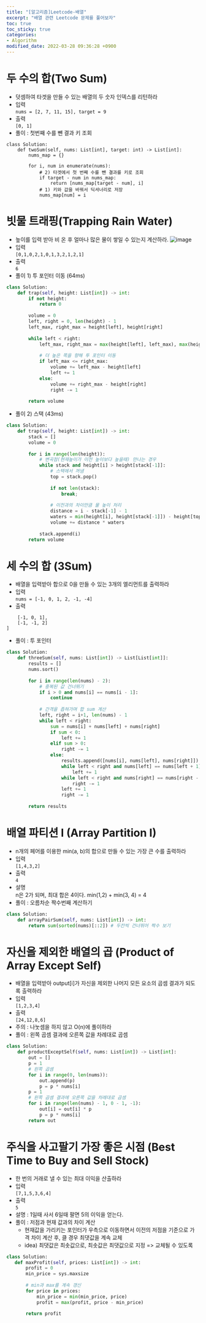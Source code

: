 ```yaml
---
title: "[알고리즘]Leetcode-배열"
excerpt: "배열 관련 Leetcode 문제를 풀어보자"
toc: true
toc_sticky: true
categories:
- Algorithm
modified_date: 2022-03-28 09:36:28 +0900
---
```

# 두 수의 합(Two Sum)
- 덧셈하여 타겟을 만들 수 있는 배열의 두 숫자 인덱스를 리턴하라 
- 입력     
```nums = [2, 7, 11, 15], target = 9```
- 출력     
```[0, 1]```
- 풀이 : 첫번째 수를 뺀 결과 키 조회
```python3
class Solution:
    def twoSum(self, nums: List[int], target: int) -> List[int]:
        nums_map = {}
        
        for i, num in enumerate(nums):
            # 2) 타겟에서 첫 번째 수를 뺀 결과를 키로 조회
            if target - num in nums_map:
                return [nums_map[target - num], i]
            # 1) 키와 값을 바꿔서 딕셔너리로 저장
            nums_map[num] = i
```


# 빗물 트래핑(Trapping Rain Water)
- 높이를 입력 받아 비 온 후 얼마나 많은 물이 쌓일 수 있는지 계산하라. 
 ![image](https://user-images.githubusercontent.com/29423260/160335188-17df60c7-16ae-47e5-9166-f6c8a59a3cff.png)
- 입력    
```[0,1,0,2,1,0,1,3,2,1,2,1]```
- 출력    
```6```
- 풀이 1) 투 포인터 이동 (64ms)
```python
class Solution:
    def trap(self, height: List[int]) -> int:
        if not height:
            return 0
        
        volume = 0
        left, right = 0, len(height) - 1
        left_max, right_max = height[left], height[right]
        
        while left < right:
            left_max, right_max = max(height[left], left_max), max(height[right], right_max)
            
            # 더 높은 쪽을 향해 투 포인터 이동
            if left_max <= right_max:
                volume += left_max - height[left]
                left += 1
            else:
                volume += right_max - height[right]
                right -= 1
        
        return volume
```
- 풀이 2) 스택 (43ms)
```python
class Solution:
    def trap(self, height: List[int]) -> int:
        stack = []
        volume = 0
        
        for i in range(len(height)):
            # 변곡점(현재높이가 이전 높이보다 높을때) 만나는 경우
            while stack and height[i] > height[stack[-1]]:
                # 스택에서 꺼냄
                top = stack.pop()
                
                if not len(stack):
                    break;
                
                # 이전과의 차이만큼 물 높이 처리 
                distance = i - stack[-1] - 1 
                waters = min(height[i], height[stack[-1]]) - height[top]
                volume += distance * waters
            
            stack.append(i)
        return volume
```


# 세 수의 합 (3Sum)
- 배열을 입력받아 합으로 0을 만들 수 있는 3개의 엘리먼트를 출력하라 
- 입력    
```nums = [-1, 0, 1, 2, -1, -4]```
- 출력    
```[
    [-1, 0, 1],
    [-1, -1, 2]
]
```

- 풀이 : 투 포인터
```python
class Solution:
    def threeSum(self, nums: List[int]) -> List[List[int]]:
        results = []
        nums.sort()
        
        for i in range(len(nums) - 2):
            # 중복된 값 건너뛰기 
            if i > 0 and nums[i] == nums[i - 1]:
                continue
            
            # 간격을 좁혀가며 합 sum 계산
            left, right = i+1, len(nums) - 1
            while left < right:
                sum = nums[i] + nums[left] + nums[right]
                if sum < 0:
                    left += 1
                elif sum > 0:
                    right -= 1
                else:
                    results.append([nums[i], nums[left], nums[right]])
                    while left < right and nums[left] == nums[left + 1]:
                        left += 1
                    while left < right and nums[right] == nums[right - 1]:
                        right -= 1
                    left += 1
                    right -= 1
        
        return results
```


# 배열 파티션 I (Array Partition I)
- n개의 페어를 이용한 min(a, b)의 합으로 만들 수 있는 가장 큰 수를 출력하라 
- 입력    
```[1,4,3,2]```
- 출력    
```4```
- 설명     
n은 2가 되며, 최대 합은 4이다. min(1,2) + min(3, 4) = 4
- 풀이 : 오름차순 짝수번째 계산하기
```python
class Solution:
    def arrayPairSum(self, nums: List[int]) -> int:
        return sum(sorted(nums)[::2]) # 두칸씩 건너뛰어 짝수 보기 
```


# 자신을 제외한 배열의 곱 (Product of Array Except Self)
- 배열을 입력받아 output[i]가 자신을 제외한 나머지 모든 요소의 곱셈 결과가 되도록 출력하라 
- 입력     
```[1,2,3,4]```
- 출력    
```[24,12,8,6]```
- 주의 : 나눗셈을 하지 않고 O(n)에 풀이하라 
- 풀이 : 왼쪽 곱셈 결과에 오른쪽 값을 차례대로 곱셈 
```python
class Solution:
    def productExceptSelf(self, nums: List[int]) -> List[int]:
        out = []
        p = 1
        # 왼쪽 곱셈 
        for i in range(0, len(nums)):
            out.append(p)
            p = p * nums[i]
        p = 1
        # 왼쪽 곱셈 결과에 오른쪽 값을 차례대로 곱셈 
        for i in range(len(nums) - 1, 0 - 1, -1):
            out[i] = out[i] * p
            p = p * nums[i]
        return out
```


# 주식을 사고팔기 가장 좋은 시점 (Best Time to Buy and Sell Stock)
- 한 번의 거래로 낼 수 있는 최대 이익을 산출하라 
- 입력    
```[7,1,5,3,6,4]```
- 출력    
```5```
- 설명 : 1일때 사서 6일때 팔면 5의 이익을 얻는다. 
- 풀이 : 저점과 현재 값과의 차이 계산 
    - 현재값을 가리키는 포인터가 우측으로 이동하면서 이전의 저점을 기준으로 가격 차이 계산 후, 클 경우 최댓값을 계속 교체
    - idea) 최댓값은 최솟값으로, 최솟값은 최댓값으로 지정 => 교체될 수 있도록 
 ```python
 class Solution:
    def maxProfit(self, prices: List[int]) -> int:
        profit = 0 
        min_price = sys.maxsize
        
        # min과 max를 계속 갱신
        for price in prices:
            min_price = min(min_price, price)
            profit = max(profit, price - min_price)
        
        return profit
 ```

